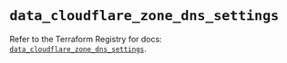 # `data_cloudflare_zone_dns_settings`

Refer to the Terraform Registry for docs: [`data_cloudflare_zone_dns_settings`](https://registry.terraform.io/providers/cloudflare/cloudflare/5.3.0/docs/data-sources/zone_dns_settings).
